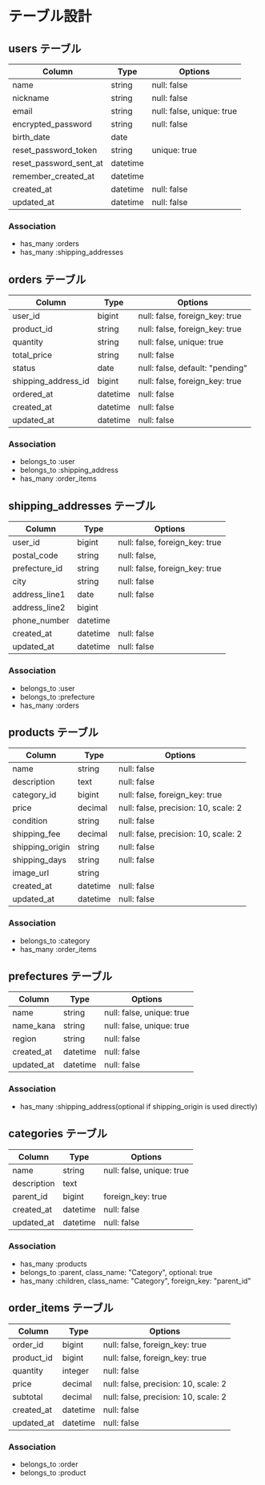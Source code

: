 # テーブル設計


## users テーブル

| Column                 | Type     | Options                                  |
| ---------------------- | -------- | ---------------------------------------- |
| name                   | string   | null: false                              |
| nickname               | string   | null: false                              |
| email                  | string   | null: false, unique: true                |
| encrypted_password     | string   | null: false                              |
| birth_date             | date     |                                          |
| reset_password_token   | string   | unique: true                             |
| reset_password_sent_at | datetime |                                          |
| remember_created_at    | datetime |                                          |
| created_at             | datetime | null: false                              |
| updated_at             | datetime | null: false                              |

### Association

- has_many :orders
- has_many :shipping_addresses


## orders テーブル

| Column              | Type     | Options                                  |
| ------------------- | -------- | ---------------------------------------- |
| user_id             | bigint   | null: false, foreign_key: true           |
| product_id          | string   | null: false, foreign_key: true           |
| quantity            | string   | null: false, unique: true                |
| total_price         | string   | null: false                              |
| status              | date     | null: false, default: "pending"          |
| shipping_address_id | bigint   | null: false, foreign_key: true           |
| ordered_at          | datetime | null: false                              |
| created_at          | datetime | null: false                              |
| updated_at          | datetime | null: false                              |

### Association

- belongs_to :user
- belongs_to :shipping_address
- has_many :order_items


## shipping_addresses テーブル

| Column        | Type     | Options                                  |
| ------------- | -------- | ---------------------------------------- |
| user_id       | bigint   | null: false, foreign_key: true           |
| postal_code   | string   | null: false,                             |
| prefecture_id | string   | null: false, foreign_key: true           |
| city          | string   | null: false                              |
| address_line1 | date     | null: false                              |
| address_line2 | bigint   |                                          |
| phone_number  | datetime |                                          |
| created_at    | datetime | null: false                              |
| updated_at    | datetime | null: false                              |

### Association

- belongs_to :user
- belongs_to :prefecture
- has_many :orders


## products テーブル

| Column          | Type     | Options                                  |
| --------------- | -------- | ---------------------------------------- |
| name            | string   | null: false                              |
| description     | text     | null: false                              |
| category_id     | bigint   | null: false, foreign_key: true           |
| price           | decimal  | null: false, precision: 10, scale: 2     |
| condition       | string   | null: false                              |
| shipping_fee    | decimal  | null: false, precision: 10, scale: 2     |
| shipping_origin | string   | null: false                              |
| shipping_days   | string   | null: false                              |
| image_url       | string   |                                          |
| created_at      | datetime | null: false                              |
| updated_at      | datetime | null: false                              |

### Association

- belongs_to :category
- has_many :order_items


## prefectures テーブル

| Column     | Type     | Options                                  |
| ---------- | -------- | ---------------------------------------- |
| name       | string   | null: false, unique: true                |
| name_kana  | string   | null: false, unique: true                |
| region     | string   | null: false                              |
| created_at | datetime | null: false                              |
| updated_at | datetime | null: false                              |

### Association

- has_many :shipping_address(optional if shipping_origin is used directly)


## categories テーブル

| Column      | Type     | Options                                  |
| ----------- | -------- | ---------------------------------------- |
| name        | string   | null: false, unique: true                |
| description | text     |                                          |
| parent_id   | bigint   | foreign_key: true                        |
| created_at  | datetime | null: false                              |
| updated_at  | datetime | null: false                              |

### Association

- has_many :products
- belongs_to :parent, class_name: "Category", optional: true
- has_many :children, class_name: "Category", foreign_key: "parent_id"


## order_items テーブル

| Column     | Type     | Options                                  |
| ---------- | -------- | ---------------------------------------- |
| order_id   | bigint   | null: false, foreign_key: true           |
| product_id | bigint   | null: false, foreign_key: true           |
| quantity   | integer  | null: false                              |
| price      | decimal  | null: false, precision: 10, scale: 2     |
| subtotal   | decimal  | null: false, precision: 10, scale: 2     |
| created_at | datetime | null: false                              |
| updated_at | datetime | null: false                              |

### Association

- belongs_to :order
- belongs_to :product




<!-- This README would normally document whatever steps are necessary to get the
application up and running.

Things you may want to cover:

* Ruby version

* System dependencies

* Configuration

* Database creation

* Database initialization

* How to run the test suite

* Services (job queues, cache servers, search engines, etc.)

* Deployment instructions

* ... -->

